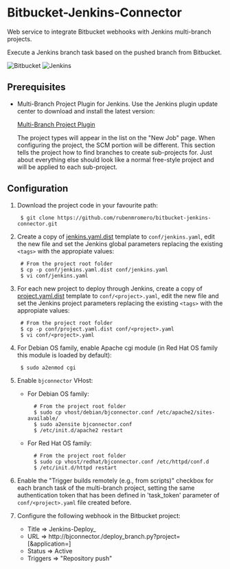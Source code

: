 # Bitbucket-Jenkins-Connector

Web service to integrate Bitbucket webhooks with Jenkins multi-branch projects.

Execute a Jenkins branch task based on the pushed branch from Bitbucket.

![Bitbucket](https://worldvectorlogo.com/logo/bitbucket)
![Jenkins](https://wiki.jenkins-ci.org/download/attachments/2916393/logo.png)

## Prerequisites

* Multi-Branch Project Plugin for Jenkins. Use the Jenkins plugin update center to download and install the latest version:

    [Multi-Branch Project Plugin](https://wiki.jenkins-ci.org/display/JENKINS/Multi-Branch+Project+Plugin)

    The project types will appear in the list on the "New Job" page. When configuring the project, the SCM portion will be different. This section tells the project how to find branches to create sub-projects for. Just about everything else should look like a normal free-style project and will be applied to each sub-project.

## Configuration

1. Download the project code in your favourite path:

        $ git clone https://github.com/rubenmromero/bitbucket-jenkins-connector.git

2. Create a copy of [jenkins.yaml.dist](conf/jenkins.yaml.dist) template to `conf/jenkins.yaml`, edit the new file and set the Jenkins global parameters replacing the existing `<tags>` with the appropiate values:

        # From the project root folder
        $ cp -p conf/jenkins.yaml.dist conf/jenkins.yaml
        $ vi conf/jenkins.yaml

3. For each new project to deploy through Jenkins, create a copy of [project.yaml.dist](conf/project.yaml.dist) template to `conf/<project>.yaml`, edit the new file and set the Jenkins project parameters replacing the existing `<tags>` with the appropiate values:

        # From the project root folder
        $ cp -p conf/project.yaml.dist conf/<project>.yaml
        $ vi conf/<project>.yaml

4. For Debian OS family, enable Apache cgi module (in Red Hat OS family this module is loaded by default):

        $ sudo a2enmod cgi

5. Enable `bjconnector` VHost:

    * For Debian OS family:

            # From the project root folder
            $ sudo cp vhost/debian/bjconnector.conf /etc/apache2/sites-available/
            $ sudo a2ensite bjconnector.conf
            $ /etc/init.d/apache2 restart

    * For Red Hat OS family:

            # From the project root folder
            $ sudo cp vhost/redhat/bjconnector.conf /etc/httpd/conf.d
            $ /etc/init.d/httpd restart

6. Enable the "Trigger builds remotely (e.g., from scripts)" checkbox for each branch task of the multi-branch project, setting the same authentication token that has been defined in 'task_token' parameter of `conf/<project>.yaml` file created before.

7. Configure the following webhook in the Bitbucket project:

    - Title => Jenkins-Deploy_<Project>
    - URL => http://bjconnector.<domain>/deploy_branch.py?project=<project>[&application=<submodule>]
    - Status => Active
    - Triggers => "Repository push"

